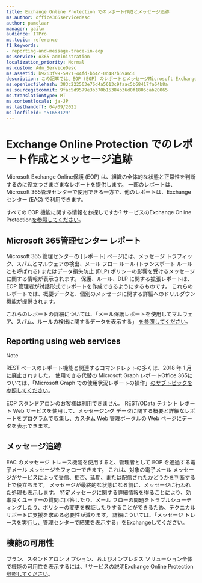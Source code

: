 ```yaml
---
title: Exchange Online Protection でのレポート作成とメッセージ追跡
ms.author: office365servicedesc
author: pamelaar
manager: gailw
audience: ITPro
ms.topic: reference
f1_keywords:
- reporting-and-message-trace-in-eop
ms.service: o365-administration
localization_priority: Normal
ms.custom: Adm_ServiceDesc
ms.assetid: b9263f99-5921-44fd-bb4c-0d487b59a656
description: この記事では、EOP (EOP) のレポートとメッセージMicrosoft Exchange Onlineを参照してください。
ms.openlocfilehash: 383c222563e76d4a5613c9faac5b68417fa64b8a
ms.sourcegitcommit: 9fac5d9579e3b370b15384b36d0f1805cab20065
ms.translationtype: MT
ms.contentlocale: ja-JP
ms.lasthandoff: 04/09/2021
ms.locfileid: "51653129"
---
```

# <a name="reporting-and-message-trace-in-exchange-online-protection"></a>Exchange Online Protection でのレポート作成とメッセージ追跡

Microsoft Exchange Online保護 (EOP) は、組織の全体的な状態と正常性を判断するのに役立つさまざまなレポートを提供します。 一部のレポートは、Microsoft 365管理センターで使用できる一方で、他のレポートは、Exchangeセンター (EAC) で利用できます。

すべての EOP 機能に関する情報をお探しですか? サービスのExchange Online Protection[を参照してください](exchange-online-protection-service-description.md)。

## <a name="microsoft-365-admin-center-reports"></a>Microsoft 365管理センター レポート

Microsoft 365 管理センターの [レポート] ページには、メッセージ トラフィック、スパムとマルウェアの検出、メール フロー ルール (トランスポート ルールとも呼ばれる) またはデータ損失防止 (DLP) ポリシーの影響を受けるメッセージに関する情報が表示されます。 保護、ルール、DLP に関する拡張レポートは、EOP 管理者が対話形式でレポートを作成できるようにするものです。 これらのレポートでは、概要データと、個別のメッセージに関する詳細へのドリルダウン機能が提供されます。

これらのレポートの詳細については、「メール保護レポートを使用してマルウェア、スパム、ルールの検出に関するデータを表示する」 [を参照してください](/exchange/monitoring/use-mail-protection-reports)。

## <a name="reporting-using-web-services"></a>Reporting using web services

> [!NOTE]
> REST ベースのレポート機能と関連するコマンドレットの多くは、2018 年 1 月に廃止されました。 使用できる代替の Microsoft Graph レポートOffice 365については、「Microsoft Graph での使用状況レポートの操作」[のサブトピックを参照してください](/graph/api/resources/report)。

EOP スタンドアロンのお客様は利用できません。 REST/OData テナント レポート Web サービスを使用して、メッセージング データに関する概要と詳細なレポートをプログラムで収集し、カスタム Web 管理ポータルの Web ページにデータを表示できます。

## <a name="message-trace"></a>メッセージ追跡

EAC のメッセージ トレース機能を使用すると、管理者として EOP を通過する電子メール メッセージをフォローできます。 これは、対象の電子メール メッセージがサービスによって受信、拒否、延期、または配信されたかどうかを判断する上で役立ちます。 メッセージが最終的な状態になる前に、メッセージに行われた処理も表示します。 特定メッセージに関する詳細情報を得ることにより、効率良くユーザーの質問に回答したり、メール フローの問題をトラブルシューティングしたり、ポリシーの変更を検証したりすることができるため、テクニカル サポートに支援を求める必要性が減ります。 詳細については、「メッセージ トレース[を実行し、](/exchange/monitoring/trace-an-email-message/run-a-message-trace-and-view-results)管理センターで結果を表示する」をExchangeしてください。

## <a name="feature-availability"></a>機能の可用性

プラン、スタンドアロン オプション、およびオンプレミス ソリューション全体で機能の可用性を表示するには、「サービスの説明Exchange Online Protection[参照してください](exchange-online-protection-service-description.md)。